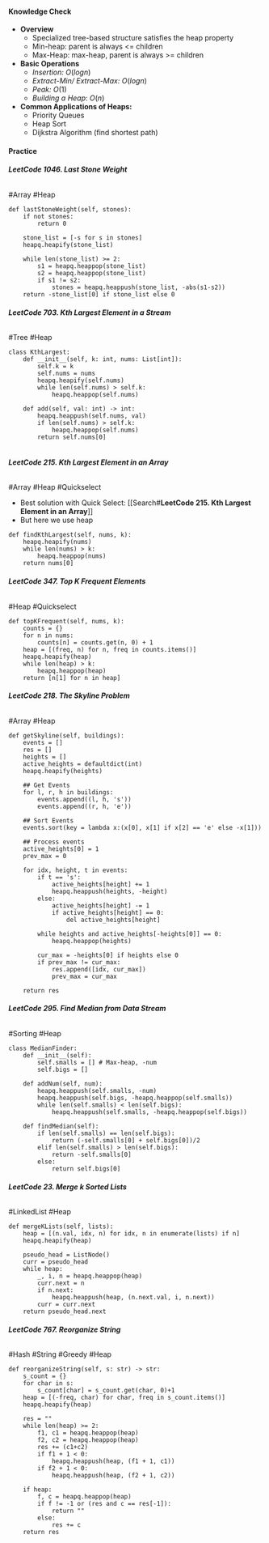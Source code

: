 #### Knowledge Check
* **Overview** 
	* Specialized tree-based structure satisfies the heap property
	* Min-heap: parent is always <= children
	* Max-Heap: max-heap, parent is always >= children
* **Basic Operations**
	* *Insertion:* $O(log n)$
	* *Extract-Min/ Extract-Max:* $O(logn)$
	* *Peak:* $O(1)$
	* *Building a Heap*: $O(n)$
* **Common Applications of Heaps:**
	* Priority Queues
	* Heap Sort
	* Dijkstra Algorithm (find shortest path)
	
#### Practice
###### **LeetCode 1046. Last Stone Weight**
#Array #Heap
```
def lastStoneWeight(self, stones):
	if not stones:
		return 0
		
	stone_list = [-s for s in stones]
	heapq.heapify(stone_list)
	
	while len(stone_list) >= 2:
		s1 = heapq.heappop(stone_list)
		s2 = heapq.heappop(stone_list)
		if s1 != s2:
			stones = heapq.heappush(stone_list, -abs(s1-s2))
	return -stone_list[0] if stone_list else 0
```
###### **LeetCode 703. Kth Largest Element in a Stream**
#Tree #Heap 
```
class KthLargest:
	def __init__(self, k: int, nums: List[int]):  
		self.k = k
		self.nums = nums
		heapq.heapify(self.nums)
		while len(self.nums) > self.k:
			heapq.heappop(self.nums)
	
	def add(self, val: int) -> int:
		heapq.heappush(self.nums, val)
		if len(self.nums) > self.k:
			heapq.heappop(self.nums)
		return self.nums[0]
		
```
###### **LeetCode 215. Kth Largest Element in an Array**
#Array #Heap #Quickselect 

* Best solution with Quick Select: [[Search#**LeetCode 215. Kth Largest Element in an Array**]]
* But here we use heap 

```
def findKthLargest(self, nums, k):
	heapq.heapify(nums)
	while len(nums) > k:
		heapq.heappop(nums)
	return nums[0]
```

###### **LeetCode 347. Top K Frequent Elements**
#Heap #Quickselect 
```
def topKFrequent(self, nums, k):
	counts = {}
	for n in nums:
		counts[n] = counts.get(n, 0) + 1
	heap = [(freq, n) for n, freq in counts.items()]
	heapq.heapify(heap)
	while len(heap) > k:
		heapq.heappop(heap)
	return [n[1] for n in heap]
```
###### **LeetCode 218. The Skyline Problem**
#Array #Heap 
```
def getSkyline(self, buildings):
	events = []
	res = []
	heights = []
	active_heights = defaultdict(int)
	heapq.heapify(heights)

	## Get Events
	for l, r, h in buildings:
		events.append((l, h, 's'))
		events.append((r, h, 'e'))

	## Sort Events
	events.sort(key = lambda x:(x[0], x[1] if x[2] == 'e' else -x[1]))

	## Process events
	active_heights[0] = 1
	prev_max = 0
	
	for idx, height, t in events:
		if t == 's':
			active_heights[height] += 1
			heapq.heappush(heights, -height)
		else:
			active_heights[height] -= 1
			if active_heights[height] == 0:
				del active_heights[height]

		while heights and active_heights[-heights[0]] == 0:
			heapq.heappop(heights)
			
		cur_max = -heights[0] if heights else 0
		if prev_max != cur_max:
			res.append([idx, cur_max])
			prev_max = cur_max
			
	return res
```

###### **LeetCode 295. Find Median from Data Stream**
#Sorting #Heap 
```
class MedianFinder:
	def __init__(self):
		self.smalls = [] # Max-heap, -num
		self.bigs = [] 
	
	def addNum(self, num):
		heapq.heappush(self.smalls, -num)
		heapq.heappush(self.bigs, -heapq.heappop(self.smalls))
		while len(self.smalls) < len(self.bigs):
			heapq.heappush(self.smalls, -heapq.heappop(self.bigs))
	
	def findMedian(self):
		if len(self.smalls) == len(self.bigs):
			return (-self.smalls[0] + self.bigs[0])/2
		elif len(self.smalls) > len(self.bigs):
			return -self.smalls[0]	
		else:
			return self.bigs[0]
```
###### **LeetCode 23. Merge k Sorted Lists**
#LinkedList #Heap 
```
def mergeKLists(self, lists):
	heap = [(n.val, idx, n) for idx, n in enumerate(lists) if n]
	heapq.heapify(heap)
	
	pseudo_head = ListNode()
	curr = pseudo_head
	while heap:
		_, i, n = heapq.heappop(heap)
		curr.next = n
		if n.next:
			heapq.heappush(heap, (n.next.val, i, n.next))
		curr = curr.next
	return pseudo_head.next
```
###### **LeetCode 767. Reorganize String**
#Hash #String #Greedy #Heap 
```
def reorganizeString(self, s: str) -> str:
	s_count = {}
	for char in s:
		s_count[char] = s_count.get(char, 0)+1
	heap = [(-freq, char) for char, freq in s_count.items()]
	heapq.heapify(heap)
	
	res = ""
	while len(heap) >= 2:
		f1, c1 = heapq.heappop(heap)
		f2, c2 = heapq.heappop(heap)
		res += (c1+c2)
		if f1 + 1 < 0:
			heapq.heappush(heap, (f1 + 1, c1))
		if f2 + 1 < 0:
			heapq.heappush(heap, (f2 + 1, c2))
			
	if heap:
		f, c = heapq.heappop(heap)
		if f != -1 or (res and c == res[-1]):
			return ""
		else:
			res += c
	return res
```


